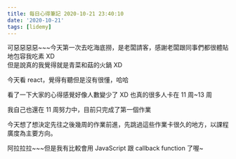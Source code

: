 ```yaml
---
title: 每日心得筆記 2020-10-21 23:40:10
date: '2020-10-21'
tags: [lidemy]
---
```


可惡惡惡惡~~~今天第一次去吃海底撈，是老闆請客，感謝老闆跟同事們都很體貼地包容我吃素 XD  
但是說真的我覺得就是青菜和菇的火鍋 XD

今天看 react，覺得有聽但是沒有很懂，哈哈

看了一下大家的心得感覺好像人數變少了 XD 也真的很多人卡在 11 周~13 周

我自己也還在 11 周努力中，目前只完成了第一個作業

今天想了想決定先往之後幾周的作業前進，先跳過這些作業卡很久的地方，以課程廣度為主要方向。

阿拉拉拉~~~但是我有比較會用 JavaScript 跟 callback function 了喔~
